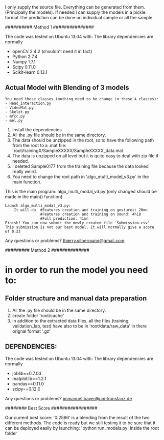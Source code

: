 I only supply the source file. Everything can be generated from them.
(Principally the models). If needed I can supply the models in a pickle format
The prediction can be done on individual sample or all the sample.


########## Method 1 ###############

The code was tested on Ubuntu 13.04 with:
The library dependencies are normally

- openCV 2.4.2 (shouldn't need it in fact)
- Python 2.7.4
- Numpy 1.7.1
- Scipy 0.11.0
- Scikit-learn 0.13.1

Actual Model with Blending of 3 models
------------

    You need these classes (nothing need to be change in these 4 classes):
    - Head_interaction.py
    - VideoMat.py
    - Skelet.py
    - mfcc.py
    - mel.py


1. install the dependencies
2. All the .py file should be in the same directory.
3. The data should be unzipped in the root, so to have the following path from the root
    to a .mat file: 'root/trainingX/SampleXXXXX/SampleXXXXX_data.mat
4. The data is unzipped on all level but it is quite easy to deal with zip file if needed.
5. I deleted Sample0177 from the training file because the data looked really weird.
6. You need to change the root path in 'algo_multi_model_v3.py' in the main function.

This is the main program: algo_multi_modal_v3.py (only changed should be made in the main() function)

    Launch algo_multi_modal_v3.py:
        It will do  #Features creation and training on gestures: 20mn
                    #Features creation and training on sound: 4h18
                    #Full prediction: 41mn
    Finish! You can now submit the newly created file 'Submission.csv'
    This submission is not our best model. It will normally give a score of 0.33
 
Any questions or problems? thierry.silbermann@gmail.com   

######### Method 2 ##############

in order to run the model you need to:
=====================================


Folder structure and manual data preparation
---------------------------------------------

1. All the .py file should be in the same directory.
2. create folder 'root/cache'
3. in addition to the extracted data files, all the files (training, validation_lab, test)
    have also to be in 'root/data/raw_data' in there orignal format '.gz'

DEPENDENCIES:
------------
The code was tested on Ubuntu 13.04 with:
The library dependencies are normally

- joblib==0.7.0d
- matplotlib==1.2.1
- pandas==0.11.0
- scipy==0.12.0

Any questions or problems? immanuel.bayer@uni-konstanz.de


######## Best Score #################


Our current best score: '0.2596' is a blending from the result of the two different methods.
The code is ready but we still testing it to be sure that it can be deployed easily by launching: 'python run_models.py' inside the root folder



